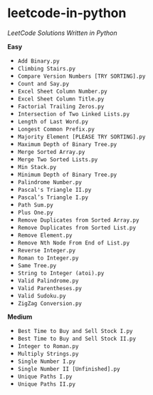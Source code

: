 # leetcode-in-python
*LeetCode Solutions Written in Python*

**Easy**
- `Add Binary.py`
- `Climbing Stairs.py`
- `Compare Version Numbers [TRY SORTING].py`
- `Count and Say.py`
- `Excel Sheet Column Number.py`
- `Excel Sheet Column Title.py`
- `Factorial Trailing Zeros.py`
- `Intersection of Two Linked Lists.py`
- `Length of Last Word.py`
- `Longest Common Prefix.py`
- `Majority Element [PLEASE TRY SORTING].py`
- `Maximum Depth of Binary Tree.py`
- `Merge Sorted Array.py`
- `Merge Two Sorted Lists.py`
- `Min Stack.py`
- `Minimum Depth of Binary Tree.py`
- `Palindrome Number.py`
- `Pascal's Triangle II.py`
- `Pascal’s Triangle I.py`
- `Path Sum.py`
- `Plus One.py`
- `Remove Duplicates from Sorted Array.py`
- `Remove Duplicates from Sorted List.py`
- `Remove Element.py`
- `Remove Nth Node From End of List.py`
- `Reverse Integer.py`
- `Roman to Integer.py`
- `Same Tree.py`
- `String to Integer (atoi).py`
- `Valid Palindrome.py`
- `Valid Parentheses.py`
- `Valid Sudoku.py`
- `ZigZag Conversion.py`

**Medium**
- `Best Time to Buy and Sell Stock I.py`
- `Best Time to Buy and Sell Stock II.py`
- `Integer to Roman.py`
- `Multiply Strings.py`
- `Single Number I.py`
- `Single Number II [Unfinished].py`
- `Unique Paths I.py`
- `Unique Paths II.py`

